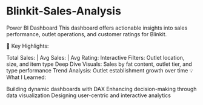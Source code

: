 # Blinkit-Sales-Analysis
Power BI  Dashboard
This dashboard offers actionable insights into sales performance, outlet operations, and customer ratings for Blinkit.

🎯 Key Highlights:

Total Sales: | Avg Sales: | Avg Rating:
Interactive Filters: Outlet location, size, and item type
Deep Dive Visuals: Sales by fat content, outlet tier, and type performance
Trend Analysis: Outlet establishment growth over time
💡 What I Learned:

Building dynamic dashboards with DAX
Enhancing decision-making through data visualization
Designing user-centric and interactive analytics
